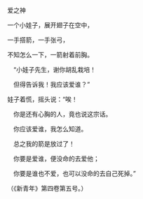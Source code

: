 爱之神

  

一个小娃子，展开翅子在空中，

一手搭箭，一手张弓，

不知怎么一下，一箭射着前胸。

　“小娃子先生，谢你胡乱栽培！

　但得告诉我！我应该爱谁？”

娃子着慌，摇头说：“唉！

　你是还有心胸的人，竟也说这宗话。

　你应该爱谁，我怎么知道。

　总之我的箭是放过了！

　你要是爱谁，便没命的去爱他；

　你要是谁也不爱，也可以没命的去自己死掉。”

  

（《新青年》第四卷第五号。）